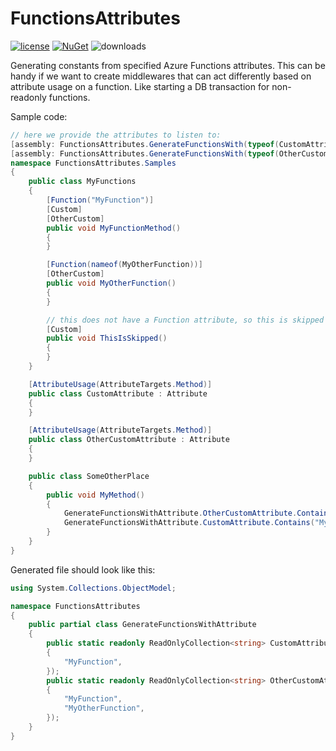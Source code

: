 # FunctionsAttributes

[![license](https://img.shields.io/github/license/nagybalint001/functions-attributes.svg?maxAge=2592000)](https://github.com/nagybalint001/functions-attributes/blob/main/LICENSE) [![NuGet](https://img.shields.io/nuget/v/FunctionsAttributes.svg?maxAge=2592000)](https://www.nuget.org/packages/FunctionsAttributes/) ![downloads](https://img.shields.io/nuget/dt/FunctionsAttributes)

Generating constants from specified Azure Functions attributes. This can be handy if we want to create middlewares that can act differently based on attribute usage on a function. Like starting a DB transaction for non-readonly functions.

Sample code:

```csharp
// here we provide the attributes to listen to:
[assembly: FunctionsAttributes.GenerateFunctionsWith(typeof(CustomAttribute))]
[assembly: FunctionsAttributes.GenerateFunctionsWith(typeof(OtherCustomAttribute))]
namespace FunctionsAttributes.Samples
{
    public class MyFunctions
    {
        [Function("MyFunction")]
        [Custom]
        [OtherCustom]
        public void MyFunctionMethod()
        {
        }

        [Function(nameof(MyOtherFunction))]
        [OtherCustom]
        public void MyOtherFunction()
        {
        }

        // this does not have a Function attribute, so this is skipped
        [Custom]
        public void ThisIsSkipped()
        {
        }
    }

    [AttributeUsage(AttributeTargets.Method)]
    public class CustomAttribute : Attribute
    {
    }

    [AttributeUsage(AttributeTargets.Method)]
    public class OtherCustomAttribute : Attribute
    {
    }

    public class SomeOtherPlace
    {
        public void MyMethod()
        {
            GenerateFunctionsWithAttribute.OtherCustomAttribute.Contains("MyFunction"); // true
            GenerateFunctionsWithAttribute.CustomAttribute.Contains("MyOtherFunction"); // false
        }
    }
}
```

Generated file should look like this:

```csharp
using System.Collections.ObjectModel;

namespace FunctionsAttributes
{
    public partial class GenerateFunctionsWithAttribute
    {
        public static readonly ReadOnlyCollection<string> CustomAttribute = new ReadOnlyCollection<string>(new[]
        {
            "MyFunction",
        });
        public static readonly ReadOnlyCollection<string> OtherCustomAttribute = new ReadOnlyCollection<string>(new[]
        {
            "MyFunction",
            "MyOtherFunction",
        });
    }
}
```